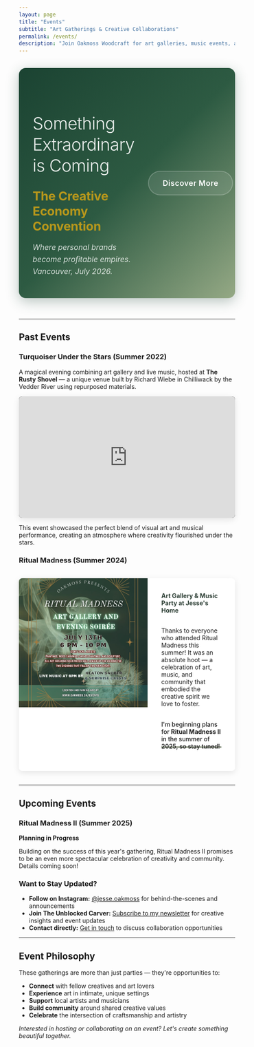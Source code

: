 ```yaml
---
layout: page
title: "Events"
subtitle: "Art Gatherings & Creative Collaborations"
permalink: /events/
description: "Join Oakmoss Woodcraft for art galleries, music events, and creative gatherings in the Fraser Valley. Discover past events and upcoming collaborations."
---
```


<div class="convention-banner">
  <div class="banner-content">
    <div class="banner-text">
      <h3 class="banner-title">Something Extraordinary is Coming</h3>
      <p class="banner-subtitle">The Creative Economy Convention</p>
      <p class="banner-description">Where personal brands become profitable empires. Vancouver, July 2026.</p>
    </div>
    <div class="banner-cta">
      <a href="/convention/" class="banner-button">Discover More</a>
    </div>
  </div>
</div>

---

## Past Events

### Turquoiser Under the Stars (Summer 2022)

A magical evening combining art gallery and live music, hosted at **The Rusty Shovel** — a unique venue built by Richard Wiebe in Chilliwack by the Vedder River using repurposed materials.

<div class="video-container mb-3">
  <iframe width="560" height="315" src="https://www.youtube.com/embed/WBm4qGubn70?si=sbpkYASROiAm5QWL" title="Turquoiser Under the Stars" frameborder="0" allow="accelerometer; autoplay; clipboard-write; encrypted-media; gyroscope; picture-in-picture; web-share" referrerpolicy="strict-origin-when-cross-origin" allowfullscreen></iframe>
</div>

This event showcased the perfect blend of visual art and musical performance, creating an atmosphere where creativity flourished under the stars.

### Ritual Madness (Summer 2024)

<div class="event-card">
  <div class="event-image">
    <img src="/assets/images/ritual.jpeg" alt="Ritual Madness event gathering" loading="lazy">
  </div>
  <div class="event-content">
    <h4>Art Gallery & Music Party at Jesse's Home</h4>
    <p>Thanks to everyone who attended Ritual Madness this summer! It was an absolute hoot — a celebration of art, music, and community that embodied the creative spirit we love to foster.</p>
    <p class="highlight">I'm beginning plans for <strong>Ritual Madness II</strong> in the summer of 2025, so stay tuned!</p>
  </div>
</div>

---

## Upcoming Events

### Ritual Madness II (Summer 2025)

**Planning in Progress**

Building on the success of this year's gathering, Ritual Madness II promises to be an even more spectacular celebration of creativity and community. Details coming soon!

### Want to Stay Updated?

- **Follow on Instagram:** [@jesse.oakmoss](https://www.instagram.com/jesse.oakmoss/) for behind-the-scenes and announcements
- **Join The Unblocked Carver:** [Subscribe to my newsletter](/unblockedcarver/) for creative insights and event updates
- **Contact directly:** [Get in touch](/contact/) to discuss collaboration opportunities

---

## Event Philosophy

These gatherings are more than just parties — they're opportunities to:
- **Connect** with fellow creatives and art lovers
- **Experience** art in intimate, unique settings
- **Support** local artists and musicians
- **Build community** around shared creative values
- **Celebrate** the intersection of craftsmanship and artistry

*Interested in hosting or collaborating on an event? Let's create something beautiful together.*

<style>
.convention-banner {
  background: linear-gradient(135deg, #1B4332 0%, #2D5A42 50%, #95A985 100%);
  border-radius: 16px;
  margin: 2rem 0 3rem 0;
  padding: 3rem 2rem;
  position: relative;
  overflow: hidden;
  box-shadow: 0 8px 30px rgba(27, 67, 50, 0.3);
}

.convention-banner::before {
  content: '';
  position: absolute;
  top: 0;
  left: 0;
  right: 0;
  bottom: 0;
  background: url('data:image/svg+xml,<svg xmlns="http://www.w3.org/2000/svg" viewBox="0 0 100 100"><defs><pattern id="grain" width="100" height="100" patternUnits="userSpaceOnUse"><circle cx="25" cy="25" r="0.5" fill="rgba(255,255,255,0.1)"/><circle cx="75" cy="75" r="0.3" fill="rgba(255,255,255,0.05)"/></pattern></defs><rect width="100" height="100" fill="url(%23grain)"/></svg>');
  opacity: 0.1;
  pointer-events: none;
}

.banner-content {
  display: flex;
  justify-content: space-between;
  align-items: center;
  max-width: 1000px;
  margin: 0 auto;
  position: relative;
  z-index: 1;
}

.banner-text {
  flex: 1;
  color: #fff;
}

.banner-title {
  font-size: 2.5rem;
  font-weight: 300;
  margin-bottom: 0.5rem;
  letter-spacing: -0.02em;
  opacity: 0.9;
}

.banner-subtitle {
  font-size: 1.8rem;
  font-weight: 700;
  margin-bottom: 1rem;
  color: #B7971B;
  letter-spacing: -0.01em;
}

.banner-description {
  font-size: 1.1rem;
  opacity: 0.8;
  line-height: 1.6;
  margin-bottom: 0;
  font-style: italic;
}

.banner-cta {
  flex-shrink: 0;
  margin-left: 2rem;
}

.banner-button {
  display: inline-block;
  padding: 1rem 2rem;
  background: rgba(255, 255, 255, 0.1);
  color: #fff;
  text-decoration: none;
  border-radius: 50px;
  font-weight: 600;
  font-size: 1.1rem;
  border: 2px solid rgba(255, 255, 255, 0.2);
  transition: all 0.3s ease;
  backdrop-filter: blur(10px);
  letter-spacing: 0.5px;
}

.banner-button:hover {
  background: rgba(183, 151, 27, 0.9);
  border-color: rgba(183, 151, 27, 0.9);
  transform: translateY(-2px);
  box-shadow: 0 6px 20px rgba(183, 151, 27, 0.3);
  color: #fff;
}

@media (max-width: 768px) {
  .convention-banner {
    padding: 2rem 1.5rem;
  }
  
  .banner-content {
    flex-direction: column;
    text-align: center;
  }
  
  .banner-cta {
    margin-left: 0;
    margin-top: 2rem;
  }
  
  .banner-title {
    font-size: 2rem;
  }
  
  .banner-subtitle {
    font-size: 1.5rem;
  }
  
  .banner-description {
    font-size: 1rem;
  }
}

.video-container {
  position: relative;
  padding-bottom: 56.25%; /* 16:9 aspect ratio */
  height: 0;
  overflow: hidden;
  background: #000;
  border-radius: 8px;
  box-shadow: 0 4px 15px rgba(0, 0, 0, 0.1);
}

.video-container iframe {
  position: absolute;
  top: 0;
  left: 0;
  width: 100%;
  height: 100%;
  border: 0;
}

.event-card {
  background: #fff;
  border-radius: 8px;
  overflow: hidden;
  box-shadow: 0 4px 15px rgba(0, 0, 0, 0.1);
  margin: 2rem 0;
}

.event-card .event-image img {
  width: 100%;
  height: 300px;
  object-fit: cover;
}

.event-content {
  padding: 2rem;
}

.event-content h4 {
  margin-top: 0;
  margin-bottom: 1rem;
  color: #2c3e34;
}

.highlight {
  background: linear-gradient(120deg, #7a8471 0%, #7a8471 100%);
  background-repeat: no-repeat;
  background-size: 100% 0.2em;
  background-position: 0 88%;
  padding: 0.2rem 0;
  font-weight: 500;
}

@media (min-width: 768px) {
  .event-card {
    display: flex;
    align-items: stretch;
  }
  
  .event-image {
    flex: 1;
    min-width: 300px;
  }
  
  .event-content {
    flex: 1;
    display: flex;
    flex-direction: column;
    justify-content: center;
  }
  
  .event-image img {
    height: 100%;
    min-height: 250px;
  }
}
</style> 
